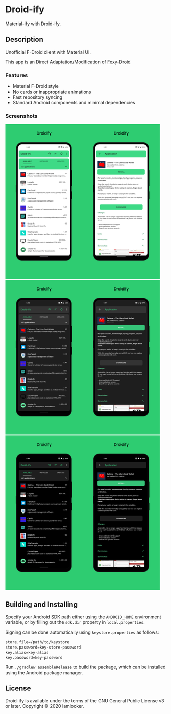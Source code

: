 # Droid-ify

Material-ify with Droid-ify.

## Description

Unofficial F-Droid client with Material UI.

This app is an Direct Adaptation/Modification
of [Foxy-Droid](https://github.com/kitsunyan/foxy-droid/)

### Features

* Material F-Droid style
* No cards or inappropriate animations
* Fast repository syncing
* Standard Android components and minimal dependencies

### Screenshots

<img src="metadata/en-US/images/phoneScreenshots/home-light.png" width="48%" /><img src="metadata/en-US/images/phoneScreenshots/app-light.png" width="48%" /><img src="metadata/en-US/images/phoneScreenshots/home-dark.png" width="48%" /><img src="metadata/en-US/images/phoneScreenshots/app-dark.png" width="48%" /><img src="metadata/en-US/images/phoneScreenshots/home-amoled.png" width="48%" /><img src="metadata/en-US/images/phoneScreenshots/app-amoled.png" width="48%" />

## Building and Installing

Specify your Android SDK path either using the `ANDROID_HOME` environment variable, or by filling
out the `sdk.dir`
property in `local.properties`.

Signing can be done automatically using `keystore.properties` as follows:

```properties
store.file=/path/to/keystore
store.password=key-store-password
key.alias=key-alias
key.password=key-password
```

Run `./gradlew assembleRelease` to build the package, which can be installed using the Android
package manager.

## License

Droid-ify is available under the terms of the GNU General Public License v3 or later. Copyright ©
2020 Iamlooker.
